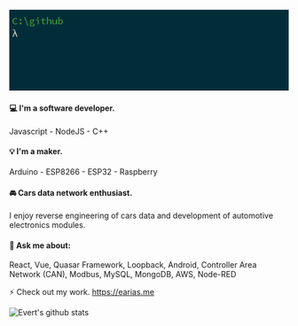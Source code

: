 ![hello](https://github.com/evert-arias/evert-arias/blob/master/hello.gif)

#### :computer: I'm a software developer.

Javascript - NodeJS - C++

#### 💡 I'm a maker.

Arduino - ESP8266 - ESP32 - Raspberry 

#### 🚘 Cars data network enthusiast.

I enjoy reverse engineering of cars data and development of automotive electronics modules.

#### 💬 Ask me about:

React, Vue, Quasar Framework, Loopback, Android, Controller Area Network (CAN), Modbus, MySQL, MongoDB, AWS, Node-RED

⚡ Check out my work. https://earias.me

![Evert's github stats](https://github-readme-stats.vercel.app/api?username=evert-arias&show_icons=true&count_private=true)

